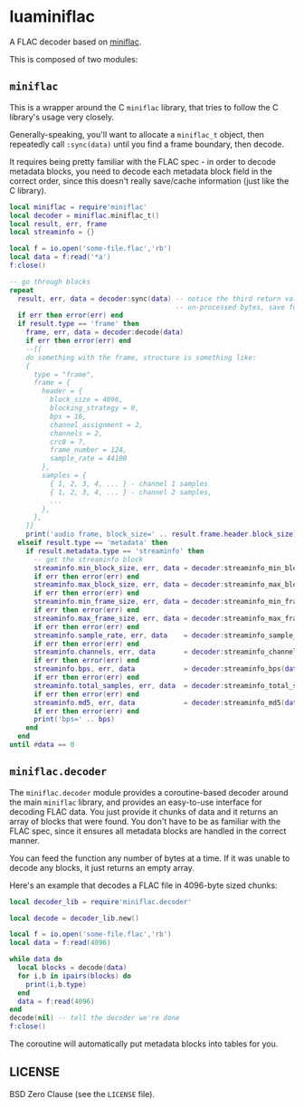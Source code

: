 # luaminiflac

A FLAC decoder based on [miniflac](https://github.com/jprjr/miniflac).

This is composed of two modules:

## `miniflac`

This is a wrapper around the C `miniflac` library, that tries to follow
the C library's usage very closely.

Generally-speaking, you'll want to allocate a `miniflac_t` object, then
repeatedly call `:sync(data)` until you find a frame boundary, then decode.

It requires being pretty familiar with the FLAC spec - in order to decode
metadata blocks, you need to decode each metadata block field in the correct
order, since this doesn't really save/cache information (just like the C library).

```lua
local miniflac = require'miniflac'
local decoder = miniflac.miniflac_t()
local result, err, frame
local streaminfo = {}

local f = io.open('some-file.flac','rb')
local data = f:read('*a')
f:close()

-- go through blocks
repeat
  result, err, data = decoder:sync(data) -- notice the third return value, that's
                                         -- un-processed bytes, save for the next call
  if err then error(err) end
  if result.type == 'frame' then
    frame, err, data = decoder:decode(data)
    if err then error(err) end
    --[[
    do something with the frame, structure is something like:
    { 
      type = "frame",
      frame = {
        header = {
          block_size = 4096,
          blocking_strategy = 0,
          bps = 16,
          channel_assignment = 2,
          channels = 2,
          crc8 = 7,
          frame_number = 124,
          sample_rate = 44100
        },
        samples = { 
          { 1, 2, 3, 4, ... } - channel 1 samples
          { 1, 2, 3, 4, ... } - channel 2 samples,
          ...
        },
      },
    ]]
    print('audio frame, block_size=' .. result.frame.header.block_size)
  elseif result.type == 'metadata' then
    if result.metadata.type == 'streaminfo' then
      -- get the streaminfo block
      streaminfo.min_block_size, err, data = decoder:streaminfo_min_block_size(data)
      if err then error(err) end
      streaminfo.max_block_size, err, data = decoder:streaminfo_max_block_size(data)
      if err then error(err) end
      streaminfo.min_frame_size, err, data = decoder:streaminfo_min_frame_size(data)
      if err then error(err) end
      streaminfo.max_frame_size, err, data = decoder:streaminfo_max_frame_size(data)
      if err then error(err) end
      streaminfo.sample_rate, err, data    = decoder:streaminfo_sample_rate(data)
      if err then error(err) end
      streaminfo.channels, err, data       = decoder:streaminfo_channels(data)
      if err then error(err) end
      streaminfo.bps, err, data            = decoder:streaminfo_bps(data)
      if err then error(err) end
      streaminfo.total_samples, err, data  = decoder:streaminfo_total_samples(data)
      if err then error(err) end
      streaminfo.md5, err, data            = decoder:streaminfo_md5(data,16)
      if err then error(err) end
      print('bps=' .. bps)
    end
  end
until #data == 0
```

## `miniflac.decoder`

The `miniflac.decoder` module provides a coroutine-based decoder around
the main `miniflac` library, and provides an easy-to-use interface for
decoding FLAC data. You just provide it chunks of data and it returns
an array of blocks that were found. You don't have to be as familiar
with the FLAC spec, since it ensures all metadata blocks are handled
in the correct manner.

You can feed the function any number of bytes at a time. If it was
unable to decode any blocks, it just returns an empty array.

Here's an example that decodes a FLAC file in 4096-byte sized
chunks:

```lua
local decoder_lib = require'miniflac.decoder'

local decode = decoder_lib.new()

local f = io.open('some-file.flac','rb')
local data = f:read(4096)

while data do
  local blocks = decode(data)
  for i,b in ipairs(blocks) do
    print(i,b.type)
  end
  data = f:read(4096)
end
decode(nil) -- tell the decoder we're done
f:close()
```

The coroutine will automatically put metadata blocks into tables for you.

## LICENSE

BSD Zero Clause (see the `LICENSE` file).

